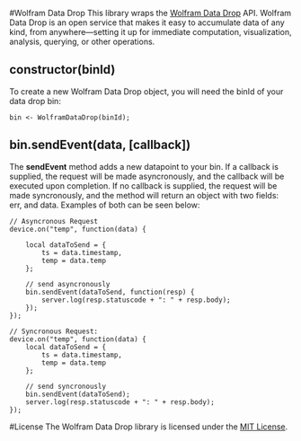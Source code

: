 #Wolfram Data Drop
This library wraps the [Wolfram Data Drop](www.wolfram.com/datadrop/) API. Wolfram Data Drop is an open service that makes it easy to accumulate data of any kind, from anywhere—setting it up for immediate computation, visualization, analysis, querying, or other operations.

## constructor(binId)
To create a new Wolfram Data Drop object, you will need the binId of your data drop bin:

```
bin <- WolframDataDrop(binId);
```

## bin.sendEvent(data, [callback])
The **sendEvent** method adds a new datapoint to your bin. If a callback is supplied, the request will be made asyncronously, and the callback will be executed upon completion. If no callback is supplied, the request will be made syncronously, and the method will return an object with two fields: err, and data. Examples of both can be seen below:

```
// Asyncronous Request
device.on("temp", function(data) {

    local dataToSend = {
        ts = data.timestamp,
        temp = data.temp
    };

    // send asyncronously
    bin.sendEvent(dataToSend, function(resp) {
        server.log(resp.statuscode + ": " + resp.body);
    });
});
```

```
// Syncronous Request:
device.on("temp", function(data) {
    local dataToSend = {
        ts = data.timestamp,
        temp = data.temp
    };

    // send syncronously
    bin.sendEvent(dataToSend);
    server.log(resp.statuscode + ": " + resp.body);
});
```

#License
The Wolfram Data Drop library is licensed under the [MIT License](./LICENSE).
